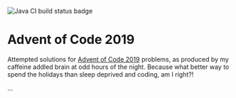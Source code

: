 ![Java CI build status badge](https://github.com/baconator/aoc2019/workflows/Java%20CI/badge.svg)

# Advent of Code 2019
Attempted solutions for [Advent of Code 2019](https://adventofcode.com/) problems, as produced by my caffeine addled brain at odd hours of the night. Because what better way to spend the holidays than sleep deprived and coding, am I right?!

...

